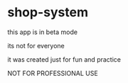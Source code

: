 # shop-system
this app is in beta mode

its not for everyone

it was created just for fun and practice

NOT FOR PROFESSIONAL USE

